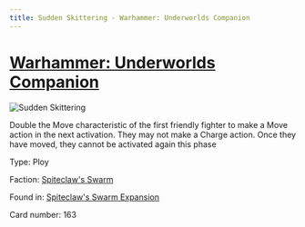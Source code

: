 ```yaml
---
title: Sudden Skittering - Warhammer: Underworlds Companion
---
```


# [Warhammer: Underworlds Companion](https://guidokessels.github.io/wh-underworlds)

  

![Sudden Skittering](https://warhammerunderworlds.com/wp-content/uploads/sites/6/2018/02/163_ENG.png)

Double the Move characteristic of the first friendly fighter to make a Move action in the next activation. They may not make a Charge action. Once they have moved, they cannot be activated again this phase

Type: Ploy

Faction: [Spiteclaw's Swarm](https://guidokessels.github.io/wh-underworlds/factions/spiteclaws-swarm)

Found in: [Spiteclaw's Swarm Expansion](https://guidokessels.github.io/wh-underworlds/locations/spiteclaws-swarm-expansion)

Card number: 163
